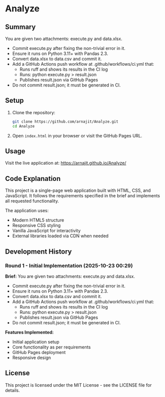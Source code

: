 # Analyze

## Summary
You are given two attachments: execute.py and data.xlsx.

- Commit execute.py after fixing the non-trivial error in it.
- Ensure it runs on Python 3.11+ with Pandas 2.3.
- Convert data.xlsx to data.csv and commit it.
- Add a GitHub Actions push workflow at .github/workflows/ci.yml that:
  - Runs ruff and shows its results in the CI log
  - Runs: python execute.py > result.json
  - Publishes result.json via GitHub Pages
- Do not commit result.json; it must be generated in CI.

## Setup
1. Clone the repository:
   ```bash
   git clone https://github.com/arnajit/Analyze.git
   cd Analyze
   ```

2. Open `index.html` in your browser or visit the GitHub Pages URL.

## Usage
Visit the live application at: https://arnajit.github.io/Analyze/

## Code Explanation
This project is a single-page web application built with HTML, CSS, and JavaScript. It follows the requirements specified in the brief and implements all requested functionality.

The application uses:
- Modern HTML5 structure
- Responsive CSS styling
- Vanilla JavaScript for interactivity
- External libraries loaded via CDN when needed

## Development History

### Round 1 - Initial Implementation (2025-10-23 00:29)
**Brief:** You are given two attachments: execute.py and data.xlsx.

- Commit execute.py after fixing the non-trivial error in it.
- Ensure it runs on Python 3.11+ with Pandas 2.3.
- Convert data.xlsx to data.csv and commit it.
- Add a GitHub Actions push workflow at .github/workflows/ci.yml that:
  - Runs ruff and shows its results in the CI log
  - Runs: python execute.py > result.json
  - Publishes result.json via GitHub Pages
- Do not commit result.json; it must be generated in CI.

**Features Implemented:**
- Initial application setup
- Core functionality as per requirements
- GitHub Pages deployment
- Responsive design

## License
This project is licensed under the MIT License - see the LICENSE file for details.
